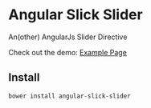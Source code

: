 # Angular Slick Slider

An(other) AngularJs Slider Directive

Check out the demo:
[Example Page](https://rawgit.com/sabhiram/angular-slick-slider/master/example.html)

## Install

    bower install angular-slick-slider


